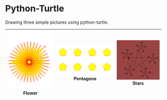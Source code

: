 # Python-Turtle

Drawing three simple pictures using python-turtle.



|<img width="1604" alt="screen shot 2017-08-07 at 12 18 15 pm" src="https://github.com/WiroonB/Python-Turtle/blob/main/Images/Flower.PNG?raw=true"> Flower|<img width="1604" alt="screen shot 2017-08-07 at 12 18 15 pm" src="https://github.com/WiroonB/Python-Turtle/blob/main/Images/Pentagon.PNG?raw=true"> Pentagons |<img width="1604" alt="screen shot 2017-08-07 at 12 18 15 pm" src="https://github.com/WiroonB/Python-Turtle/blob/main/Images/Star.PNG?raw=true"> Stars |
|:-------------------------:|:-------------------------:|:-------------------------:|

